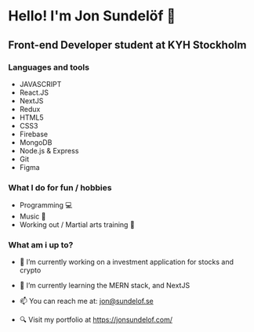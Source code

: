 # Hello! I'm Jon Sundelöf 👋

## Front-end Developer student at KYH Stockholm

### Languages and tools
 - JAVASCRIPT
 - React.JS
 - NextJS
 - Redux
 - HTML5
 - CSS3
 - Firebase
 - MongoDB
 - Node.js & Express
 - Git
 - Figma


### What I do for fun / hobbies
  - Programming 💻
  - Music 🎸
  - Working out / Martial arts training 🥋
  
 ### What am i up to?

- 🔭 I’m currently working on a investment application for stocks and crypto
- 🌱 I’m currently learning the MERN stack, and NextJS

- 📫 You can reach me at: jon@sundelof.se
- 🔍 Visit my portfolio at https://jonsundelof.com/

<!--
**jon-sundelof/jon-sundelof** is a ✨ _special_ ✨ repository because its `README.md` (this file) appears on your GitHub profile.

Here are some ideas to get you started:

- 🔭 I’m currently working on a investment application for stocks and crypto
- 🌱 I’m currently learning React.JS and redux/react-redux
- 👯 I’m looking to collaborate on ...
- 🤔 I’m looking for help with ...
- 💬 Ask me about ...
- 📫 How to reach me: ...
- 😄 Pronouns: ...
- ⚡ Fun fact: ...
-->
